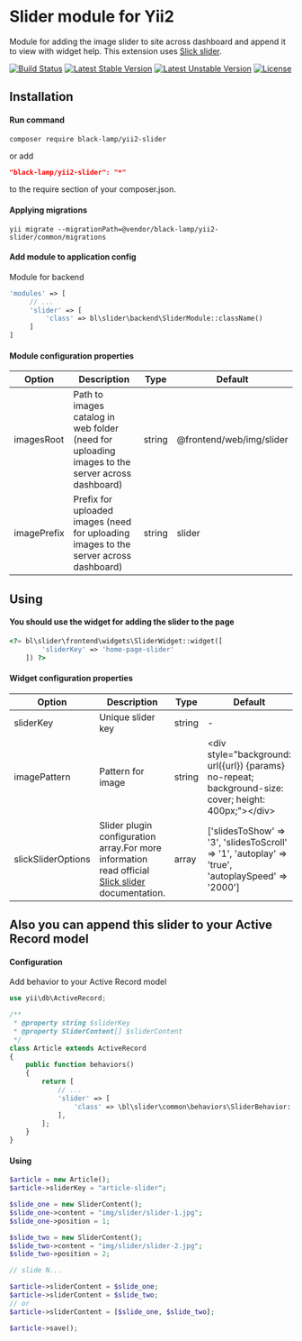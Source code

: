 Slider module for Yii2
======================
Module for adding the image slider to site across dashboard and append it to view with widget help.
This extension uses [Slick slider](http://kenwheeler.github.io/slick/).

[![Build Status](https://travis-ci.org/black-lamp/yii2-slider.svg?branch=master)](https://travis-ci.org/black-lamp/yii2-slider)
[![Latest Stable Version](https://poser.pugx.org/black-lamp/yii2-slider/v/stable)](https://packagist.org/packages/black-lamp/yii2-slider)
[![Latest Unstable Version](https://poser.pugx.org/black-lamp/yii2-slider/v/unstable)](https://packagist.org/packages/black-lamp/yii2-slider)
[![License](https://poser.pugx.org/black-lamp/yii2-slider/license)](https://packagist.org/packages/black-lamp/yii2-slider)

Installation
------------
#### Run command
```
composer require black-lamp/yii2-slider
```
or add
```json
"black-lamp/yii2-slider": "*"
```
to the require section of your composer.json.
#### Applying migrations
```
yii migrate --migrationPath=@vendor/black-lamp/yii2-slider/common/migrations
```
#### Add module to application config
Module for backend
```php
'modules' => [
     // ...
     'slider' => [
         'class' => bl\slider\backend\SliderModule::className()
     ]
]
```
#### Module configuration properties

| Option | Description | Type | Default |
|---|---|---|---|
|imagesRoot|Path to images catalog in web folder (need for uploading images to the server across dashboard)|string|@frontend/web/img/slider|
|imagePrefix|Prefix for uploaded images (need for uploading images to the server across dashboard)|string|slider|

Using
-----
#### You should use the widget for adding the slider to the page
```php
<?= bl\slider\frontend\widgets\SliderWidget::widget([
        'sliderKey' => 'home-page-slider'
    ]) ?>
```
#### Widget configuration properties

| Option | Description | Type | Default |
|---|---|---|---|
|sliderKey|Unique slider key|string|-|
|imagePattern|Pattern for image|string|\<div style="background: url({url}) {params} no-repeat; background-size: cover; height: 400px;">\</div>|
|slickSliderOptions|Slider plugin configuration array.For more information read official [Slick slider](http://kenwheeler.github.io/slick/) documentation.|array|['slidesToShow' => '3', 'slidesToScroll' => '1', 'autoplay' => 'true', 'autoplaySpeed' =>  '2000']|

Also you can append this slider to your Active Record model
-----------------------------------------------------------
#### Configuration
Add behavior to your Active Record model
```php
use yii\db\ActiveRecord;

/**
 * @property string $sliderKey
 * @property SliderContent[] $sliderContent
 */
class Article extends ActiveRecord
{
    public function behaviors()
    {
        return [
            // ...
            'slider' => [
                'class' => \bl\slider\common\behaviors\SliderBehavior::className()
            ],
        ];
    }
}
```
#### Using
```php
$article = new Article();
$article->sliderKey = "article-slider";

$slide_one = new SliderContent();
$slide_one->content = "img/slider/slider-1.jpg";
$slide_one->position = 1;

$slide_two = new SliderContent();
$slide_two->content = "img/slider/slider-2.jpg";
$slide_two->position = 2;

// slide N...

$article->sliderContent = $slide_one;
$article->sliderContent = $slide_two;
// or
$article->sliderContent = [$slide_one, $slide_two];

$article->save();
```
